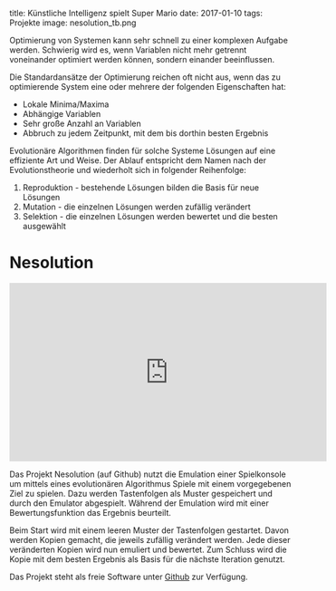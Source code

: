 title: Künstliche Intelligenz spielt Super Mario
date: 2017-01-10
tags: Projekte
image: nesolution_tb.png

Optimierung von Systemen kann sehr schnell zu einer komplexen Aufgabe werden. Schwierig wird es, wenn Variablen nicht mehr getrennt voneinander optimiert werden können, sondern einander beeinflussen.

Die Standardansätze der Optimierung reichen oft nicht aus, wenn das zu optimierende System eine oder mehrere der folgenden Eigenschaften hat:

* Lokale Minima/Maxima
* Abhängige Variablen
* Sehr große Anzahl an Variablen
* Abbruch zu jedem Zeitpunkt, mit dem bis dorthin besten Ergebnis

Evolutionäre Algorithmen finden für solche Systeme Lösungen auf eine effiziente Art und Weise. Der Ablauf entspricht dem Namen nach der Evolutionstheorie und wiederholt sich in folgender Reihenfolge:

1. Reproduktion - bestehende Lösungen bilden die Basis für neue Lösungen
2. Mutation - die einzelnen Lösungen werden zufällig verändert
3. Selektion - die einzelnen Lösungen werden bewertet und die besten ausgewählt

# Nesolution
<iframe width="560" height="315" src="https://www.youtube.com/embed/D3tzE5VU0bU" frameborder="0" allowfullscreen></iframe>

<!-- PELICAN_BEGIN_SUMMARY -->
Das Projekt Nesolution (auf Github) nutzt die Emulation einer Spielkonsole um mittels eines evolutionären Algorithmus Spiele mit einem vorgegebenen Ziel zu spielen. Dazu werden Tastenfolgen als Muster gespeichert und durch den Emulator abgespielt. Während der Emulation wird mit einer Bewertungsfunktion das Ergebnis beurteilt.

Beim Start wird mit einem leeren Muster der Tastenfolgen gestartet. Davon werden Kopien gemacht, die jeweils zufällig verändert werden. Jede dieser veränderten Kopien wird nun emuliert und bewertet. Zum Schluss wird die Kopie mit dem besten Ergebnis als Basis für die nächste Iteration genutzt.
<!-- PELICAN_END_SUMMARY -->

Das Projekt steht als freie Software unter [Github](https://github.com/semiversus/nesolution) zur Verfügung.
